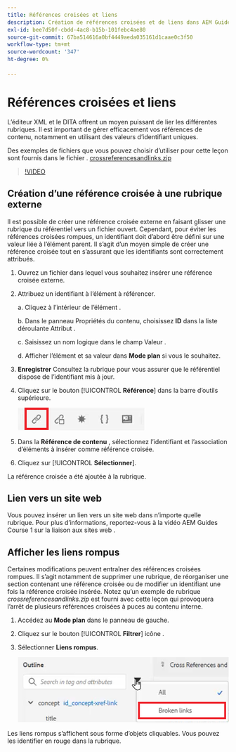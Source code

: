 ```yaml
---
title: Références croisées et liens
description: Création de références croisées et de liens dans AEM Guides
exl-id: bee7d50f-cbdd-4ac8-b15b-101febc4ae80
source-git-commit: 67ba514616a0bf4449aeda035161d1caae0c3f50
workflow-type: tm+mt
source-wordcount: '347'
ht-degree: 0%

---
```


# Références croisées et liens

L’éditeur XML et le DITA offrent un moyen puissant de lier les différentes rubriques. Il est important de gérer efficacement vos références de contenu, notamment en utilisant des valeurs d’identifiant uniques.

Des exemples de fichiers que vous pouvez choisir d’utiliser pour cette leçon sont fournis dans le fichier .
[crossreferencesandlinks.zip](assets/crossreferencesandlinks.zip)

>[!VIDEO](https://video.tv.adobe.com/v/342764?quality=12&learn=on)

## Création d’une référence croisée à une rubrique externe

Il est possible de créer une référence croisée externe en faisant glisser une rubrique du référentiel vers un fichier ouvert. Cependant, pour éviter les références croisées rompues, un identifiant doit d’abord être défini sur une valeur liée à l’élément parent. Il s’agit d’un moyen simple de créer une référence croisée tout en s’assurant que les identifiants sont correctement attribués.

1. Ouvrez un fichier dans lequel vous souhaitez insérer une référence croisée externe.

1. Attribuez un identifiant à l’élément à référencer.

   a. Cliquez à l’intérieur de l’élément .

   b. Dans le panneau Propriétés du contenu, choisissez **ID** dans la liste déroulante Attribut .

   c. Saisissez un nom logique dans le champ Valeur .

   d. Afficher l’élément et sa valeur dans **Mode plan** si vous le souhaitez.

1. **Enregistrer** Consultez la rubrique pour vous assurer que le référentiel dispose de l’identifiant mis à jour.

1. Cliquez sur le bouton [!UICONTROL **Référence**] dans la barre d’outils supérieure.

   ![Barre d’outils](images/lesson-7/references-icon.png)

1. Dans la **Référence de contenu** , sélectionnez l’identifiant et l’association d’éléments à insérer comme référence croisée.

1. Cliquez sur [!UICONTROL **Sélectionner**].

La référence croisée a été ajoutée à la rubrique.

## Lien vers un site web

Vous pouvez insérer un lien vers un site web dans n’importe quelle rubrique. Pour plus d’informations, reportez-vous à la vidéo AEM Guides Course 1 sur la liaison aux sites web .


## Afficher les liens rompus

Certaines modifications peuvent entraîner des références croisées rompues. Il s’agit notamment de supprimer une rubrique, de réorganiser une section contenant une référence croisée ou de modifier un identifiant une fois la référence croisée insérée. Notez qu’un exemple de rubrique _crossreferencesandlinks.zip_ est fourni avec cette leçon qui provoquera l’arrêt de plusieurs références croisées à puces au contenu interne.

1. Accédez au **Mode plan** dans le panneau de gauche.

1. Cliquez sur le bouton [!UICONTROL **Filtrer**] icône .

1. Sélectionner **Liens rompus**.

   ![Liste déroulante Filtre](images/lesson-7/broken-links.png)

Les liens rompus s’affichent sous forme d’objets cliquables. Vous pouvez les identifier en rouge dans la rubrique.
